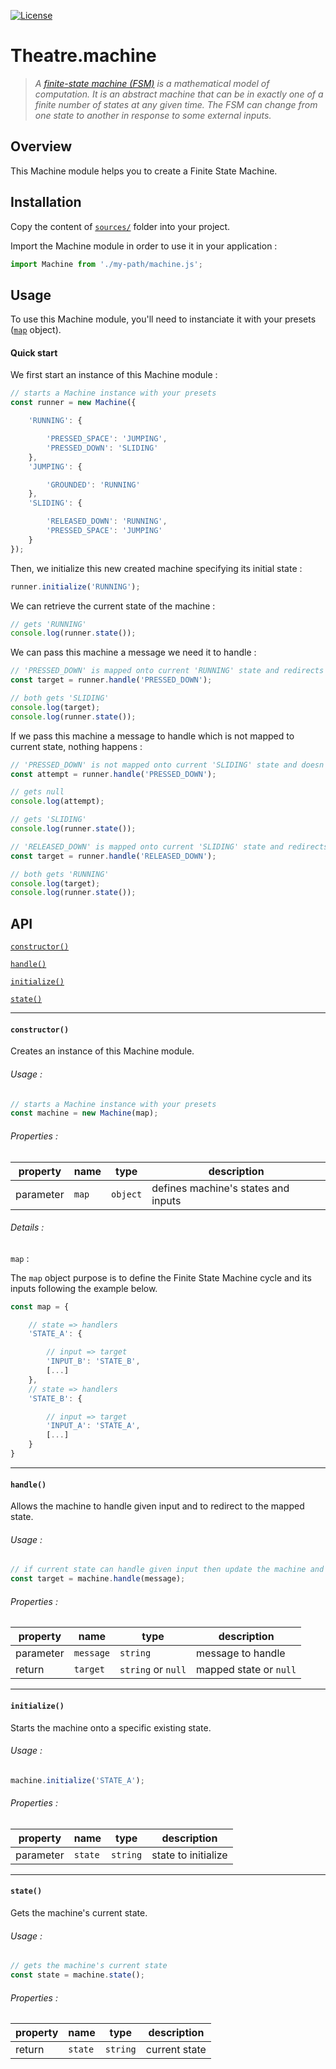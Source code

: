 [![License](https://img.shields.io/badge/license-MIT-blue.svg)](./LICENSE)

# Theatre.machine

> *A [finite-state machine (FSM)](https://en.wikipedia.org/wiki/Finite-state_machine) is a mathematical model of computation. It is an abstract machine that can be in exactly one of a finite number of states at any given time. The FSM can change from one state to another in response to some external inputs.*

## Overview

This Machine module helps you to create a Finite State Machine.

## Installation

Copy the content of [`sources/`](./sources) folder into your project.

Import the Machine module in order to use it in your application :

```javascript
import Machine from './my-path/machine.js';
```

## Usage

To use this Machine module, you'll need to instanciate it with your presets ([`map`](#constructor) object).

#### Quick start

We first start an instance of this Machine module :

```javascript
// starts a Machine instance with your presets
const runner = new Machine({

    'RUNNING': {

        'PRESSED_SPACE': 'JUMPING',
        'PRESSED_DOWN': 'SLIDING'
    },
    'JUMPING': {

        'GROUNDED': 'RUNNING'
    },
    'SLIDING': {

        'RELEASED_DOWN': 'RUNNING',
        'PRESSED_SPACE': 'JUMPING'
    }
});
```

Then, we initialize this new created machine specifying its initial state :

```javascript
runner.initialize('RUNNING');
```

We can retrieve the current state of the machine :

```javascript
// gets 'RUNNING'
console.log(runner.state());
```

We can pass this machine a message we need it to handle :

```javascript
// 'PRESSED_DOWN' is mapped onto current 'RUNNING' state and redirects to 'SLIDING' state
const target = runner.handle('PRESSED_DOWN');

// both gets 'SLIDING'
console.log(target);
console.log(runner.state());
```

If we pass this machine a message to handle which is not mapped to current state, nothing happens :

```javascript
// 'PRESSED_DOWN' is not mapped onto current 'SLIDING' state and doesn't redirect to any state
const attempt = runner.handle('PRESSED_DOWN');

// gets null
console.log(attempt);

// gets 'SLIDING'
console.log(runner.state());

// 'RELEASED_DOWN' is mapped onto current 'SLIDING' state and redirects to 'RUNNING' state
const target = runner.handle('RELEASED_DOWN');

// both gets 'RUNNING'
console.log(target);
console.log(runner.state());
```

## API

[`constructor()`](#constructor)

[`handle()`](#handle)

[`initialize()`](#initialize)

[`state()`](#state)

---

#### `constructor()`

Creates an instance of this Machine module.

###### Usage :

```javascript
// starts a Machine instance with your presets
const machine = new Machine(map);
```

###### Properties :

| property  | name  | type     | description                         |
| --------- | ----- | -------- | ----------------------------------- |
| parameter | `map` | `object` | defines machine's states and inputs |

###### Details :

`map` :

The `map` object purpose is to define the Finite State Machine cycle and its inputs following the example below.

```javascript
const map = {

    // state => handlers
    'STATE_A': {

        // input => target
        'INPUT_B': 'STATE_B',
        [...]
    },
    // state => handlers
    'STATE_B': {

        // input => target
        'INPUT_A': 'STATE_A',
        [...]
    }
}
```

---

#### `handle()`

Allows the machine to handle given input and to redirect to the mapped state.

###### Usage :

```javascript
// if current state can handle given input then update the machine and return the new state else nothing happens
const target = machine.handle(message);
```

###### Properties :

| property  | name      | type               | description            |
| --------- | --------- | ------------------ | ---------------------- |
| parameter | `message` | `string`           | message to handle      |
| return    | `target`  | `string` or `null` | mapped state or `null` |

---

#### `initialize()`

Starts the machine onto a specific existing state.

###### Usage :

```javascript
machine.initialize('STATE_A');
```

###### Properties :

| property  | name    | type     | description         |
| --------- | ------- | -------- | ------------------- |
| parameter | `state` | `string` | state to initialize |

---

#### `state()`

Gets the machine's current state.

###### Usage :

```javascript
// gets the machine's current state
const state = machine.state();
```

###### Properties :

| property | name    | type     | description   |
| -------- | ------- | -------- | ------------- |
| return   | `state` | `string` | current state |

